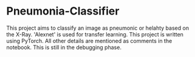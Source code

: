 # Pneumonia-Classifier

This project aims to classify an image as pneumonic or helahty based on the X-Ray. 'Alexnet' is used for transfer learning. This project is written using PyTorch. All other details are mentioned as comments in the notebook. This is still in the debugging phase.
